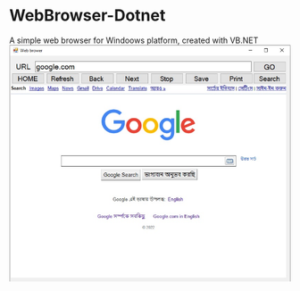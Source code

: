 # WebBrowser-Dotnet
A simple web browser for Windoows platform, created with VB.NET
![name-of-you-image](https://github.com/ferdousbag/WebBrowser-Dotnet/blob/main/web%20browser.jpg)
